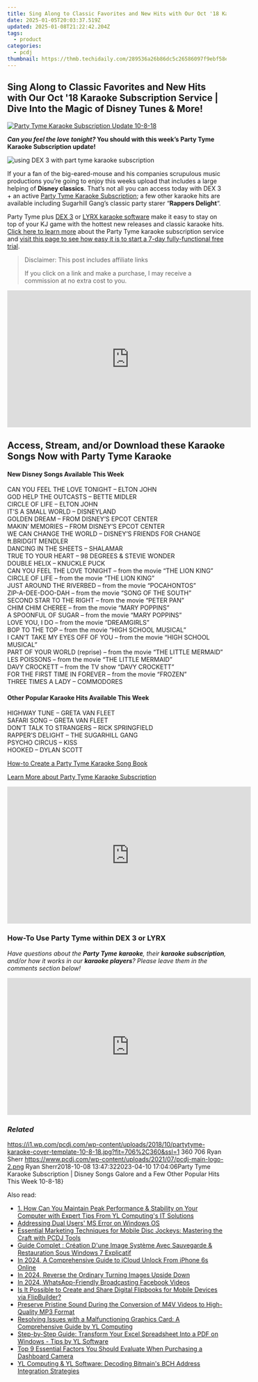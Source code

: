 ```yaml
---
title: Sing Along to Classic Favorites and New Hits with Our Oct '18 Karaoke Subscription Service | Dive Into the Magic of Disney Tunes & More!
date: 2025-01-05T20:03:37.519Z
updated: 2025-01-08T21:22:42.204Z
tags:
  - product
categories:
  - pcdj
thumbnail: https://thmb.techidaily.com/289536a26b86dc5c26586097f9ebf58e81d35aa537c61d20d15b54d1edc660b4.jpg
---
```


## Sing Along to Classic Favorites and New Hits with Our Oct '18 Karaoke Subscription Service | Dive Into the Magic of Disney Tunes & More!

[![Party Tyme Karaoke Subscription Update 10-8-18](https://i1.wp.com/pcdj.com/wp-content/uploads/2018/10/partytyme-karaoke-cover-template-10-8-18.jpg?resize=706%2C321&ssl=1)](https://i1.wp.com/pcdj.com/wp-content/uploads/2018/10/partytyme-karaoke-cover-template-10-8-18.jpg?fit=706%2C360&ssl=1 "Party Tyme Karaoke Subscription Update 10-8-18")

**_Can you feel the love tonight?_ You should with this week’s Party Tyme Karaoke Subscription update!**

![using DEX 3 with part tyme karaoke subscription](https://i1.wp.com/pcdj.com/wp-content/uploads/2018/10/43243395_10217932730167660_1694448779631001600_n.jpg?fit=300%2C225&ssl=1 "using DEX 3 with part tyme karaoke subscription")

If your a fan of the big-eared-mouse and his companies scrupulous music productions you’re going to enjoy this weeks upload that includes a large helping of **Disney classics**. That’s not all you can access today with DEX 3 + an active [Party Tyme Karaoke Subscription](https://tools.techidaily.com/pcdj/products/); a few other karaoke hits are available including Sugarhill Gang’s classic party starer “**Rappers Delight**“.

Party Tyme plus [DEX 3](https://tools.techidaily.com/pcdj/products/) or [LYRX karaoke software](http://www.lyrxkaraoke.com/) make it easy to stay on top of your KJ game with the hottest new releases and classic karaoke hits. [Click here to learn more](https://tools.techidaily.com/pcdj/products/) about the Party Tyme karaoke subscription service and [visit this page to see how easy it is to start a 7-day fully-functional free trial](https://tools.techidaily.com/pcdj/products/).

>  Disclaimer: This post includes affiliate links
>
>  If you click on a link and make a purchase, I may receive a commission at no extra cost to you.
>

<!-- affiliate ads begin -->
<iframe width="560" height="315" src="https://www.youtube.com/embed/BR4gsW-J7as?si=9a56UDKZKhREZnwz" title="YouTube video player" frameborder="0" allow="accelerometer; autoplay; clipboard-write; encrypted-media; gyroscope; picture-in-picture; web-share" referrerpolicy="strict-origin-when-cross-origin" allowfullscreen></iframe>
<!-- affiliate ads end -->

## Access, Stream, and/or Download these Karaoke Songs Now with Party Tyme Karaoke

#### **New Disney Songs Available This Week**

CAN YOU FEEL THE LOVE TONIGHT – ELTON JOHN  
GOD HELP THE OUTCASTS – BETTE MIDLER  
CIRCLE OF LIFE – ELTON JOHN  
IT’S A SMALL WORLD – DISNEYLAND  
GOLDEN DREAM – FROM DISNEY’S EPCOT CENTER  
MAKIN’ MEMORIES – FROM DISNEY’S EPCOT CENTER  
WE CAN CHANGE THE WORLD – DISNEY’S FRIENDS FOR CHANGE ft.BRIDGIT MENDLER  
DANCING IN THE SHEETS – SHALAMAR  
TRUE TO YOUR HEART – 98 DEGREES & STEVIE WONDER  
DOUBLE HELIX – KNUCKLE PUCK  
CAN YOU FEEL THE LOVE TONIGHT – from the movie “THE LION KING”  
CIRCLE OF LIFE – from the movie “THE LION KING”  
JUST AROUND THE RIVERBED – from the movie “POCAHONTOS”  
ZIP-A-DEE-DOO-DAH – from the movie “SONG OF THE SOUTH”  
SECOND STAR TO THE RIGHT – from the movie “PETER PAN”  
CHIM CHIM CHEREE – from the movie “MARY POPPINS”  
A SPOONFUL OF SUGAR – from the movie “MARY POPPINS”  
LOVE YOU, I DO – from the movie “DREAMGIRLS”  
BOP TO THE TOP – from the movie “HIGH SCHOOL MUSICAL”  
I CAN’T TAKE MY EYES OFF OF YOU – from the movie “HIGH SCHOOL MUSICAL”  
PART OF YOUR WORLD (reprise) – from the movie “THE LITTLE MERMAID”  
LES POISSONS – from the movie “THE LITTLE MERMAID”  
DAVY CROCKETT – from the TV show “DAVY CROCKETT”  
FOR THE FIRST TIME IN FOREVER – from the movie “FROZEN”  
THREE TIMES A LADY – COMMODORES

#### **Other Popular Karaoke Hits Available This Week**

HIGHWAY TUNE – GRETA VAN FLEET  
SAFARI SONG – GRETA VAN FLEET  
DON’T TALK TO STRANGERS – RICK SPRINGFIELD  
RAPPER’S DELIGHT – THE SUGARHILL GANG  
PSYCHO CIRCUS – KISS  
HOOKED – DYLAN SCOTT

[How-to Create a Party Tyme Karaoke Song Book](https://tools.techidaily.com/pcdj/products/)

[Learn More about Party Tyme Karaoke Subscription](https://tools.techidaily.com/pcdj/products/)

<!-- affiliate ads begin -->
<iframe width="560" height="315" src="https://www.youtube.com/embed/YZma8PBO0D8?si=9-qQgGVTuChYd27a" title="YouTube video player" frameborder="0" allow="accelerometer; autoplay; clipboard-write; encrypted-media; gyroscope; picture-in-picture; web-share" referrerpolicy="strict-origin-when-cross-origin" allowfullscreen></iframe>
<!-- affiliate ads end -->

### How-To Use Party Tyme within DEX 3 or LYRX

_Have questions about the **Party Tyme** **karaoke**, their **karaoke subscription**, and/or how it works in our **karaoke players**?_ 
_Please leave them in the comments section below!_

<!-- affiliate ads begin -->
<iframe width="560" height="315" src="https://www.youtube.com/embed/wNhKhWc0wLc?si=1XLYV0sXV52Xc0lu" title="YouTube video player" frameborder="0" allow="accelerometer; autoplay; clipboard-write; encrypted-media; gyroscope; picture-in-picture; web-share" referrerpolicy="strict-origin-when-cross-origin" allowfullscreen></iframe>
<!-- affiliate ads end -->

### _Related_

https://i1.wp.com/pcdj.com/wp-content/uploads/2018/10/partytyme-karaoke-cover-template-10-8-18.jpg?fit=706%2C360&ssl=1 360 706 Ryan Sherr https://www.pcdj.com/wp-content/uploads/2021/07/pcdj-main-logo-2.png Ryan Sherr2018-10-08 13:47:322023-04-10 17:04:06Party Tyme Karaoke Subscription | Disney Songs Galore and a Few Other Popular Hits This Week 10-8-18}

<ins class="adsbygoogle"
     style="display:block"
     data-ad-format="autorelaxed"
     data-ad-client="ca-pub-7571918770474297"
     data-ad-slot="1223367746"></ins>

<ins class="adsbygoogle"
     style="display:block"
     data-ad-client="ca-pub-7571918770474297"
     data-ad-slot="8358498916"
     data-ad-format="auto"
     data-full-width-responsive="true"></ins>

<span class="atpl-alsoreadstyle">Also read:</span>
<div><ul>
<li><a href="https://win-hot.techidaily.com/1-how-can-you-maintain-peak-performance-and-stability-on-your-computer-with-expert-tips-from-yl-computings-it-solutions/"><u>1. How Can You Maintain Peak Performance & Stability on Your Computer with Expert Tips From YL Computing's IT Solutions</u></a></li>
<li><a href="https://win11-tips.techidaily.com/addressing-dual-users-ms-error-on-windows-os/"><u>Addressing Dual Users' MS Error on Windows OS</u></a></li>
<li><a href="https://win-hot.techidaily.com/essential-marketing-techniques-for-mobile-disc-jockeys-mastering-the-craft-with-pcdj-tools/"><u>Essential Marketing Techniques for Mobile Disc Jockeys: Mastering the Craft with PCDJ Tools</u></a></li>
<li><a href="https://win-reviews.techidaily.com/guide-complet-creation-dune-image-systeme-avec-sauvegarde-and-restauration-sous-windows-7-explicatif/"><u>Guide Complet : Création D'une Image Système Avec Sauvegarde & Restauration Sous Windows 7 Explicatif</u></a></li>
<li><a href="https://activate-lock.techidaily.com/in-2024-a-comprehensive-guide-to-icloud-unlock-from-iphone-6s-online-by-drfone-ios/"><u>In 2024, A Comprehensive Guide to iCloud Unlock From iPhone 6s Online</u></a></li>
<li><a href="https://instagram-videos.techidaily.com/in-2024-reverse-the-ordinary-turning-images-upside-down/"><u>In 2024, Reverse the Ordinary Turning Images Upside Down</u></a></li>
<li><a href="https://facebook-clips.techidaily.com/in-2024-whatsapp-friendly-broadcasting-facebook-videos/"><u>In 2024, WhatsApp-Friendly Broadcasting Facebook Videos</u></a></li>
<li><a href="https://win-fantastic.techidaily.com/is-it-possible-to-create-and-share-digital-flipbooks-for-mobile-devices-via-flipbuilder/"><u>Is It Possible to Create and Share Digital Flipbooks for Mobile Devices via FlipBuilder?</u></a></li>
<li><a href="https://tech-revival.techidaily.com/preserve-pristine-sound-during-the-conversion-of-m4v-videos-to-high-quality-mp3-format/"><u>Preserve Pristine Sound During the Conversion of M4V Videos to High-Quality MP3 Format</u></a></li>
<li><a href="https://win-hot.techidaily.com/resolving-issues-with-a-malfunctioning-graphics-card-a-comprehensive-guide-by-yl-computing/"><u>Resolving Issues with a Malfunctioning Graphics Card: A Comprehensive Guide by YL Computing</u></a></li>
<li><a href="https://win-hot.techidaily.com/step-by-step-guide-transform-your-excel-spreadsheet-into-a-pdf-on-windows-tips-by-yl-software/"><u>Step-by-Step Guide: Transform Your Excel Spreadsheet Into a PDF on Windows - Tips by YL Software</u></a></li>
<li><a href="https://techtrends.techidaily.com/top-9-essential-factors-you-should-evaluate-when-purchasing-a-dashboard-camera/"><u>Top 9 Essential Factors You Should Evaluate When Purchasing a Dashboard Camera</u></a></li>
<li><a href="https://win-hot.techidaily.com/yl-computing-and-yl-software-decoding-bitmains-bch-address-integration-strategies/"><u>YL Computing & YL Software: Decoding Bitmain's BCH Address Integration Strategies</u></a></li>
</ul></div>

